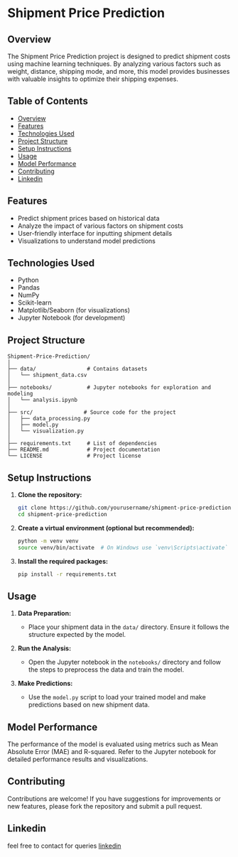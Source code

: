 # Shipment Price Prediction

## Overview

The Shipment Price Prediction project is designed to predict shipment costs using machine learning techniques. By analyzing various factors such as weight, distance, shipping mode, and more, this model provides businesses with valuable insights to optimize their shipping expenses.

## Table of Contents

- [Overview](#overview)
- [Features](#features)
- [Technologies Used](#technologies-used)
- [Project Structure](#project-structure)
- [Setup Instructions](#setup-instructions)
- [Usage](#usage)
- [Model Performance](#model-performance)
- [Contributing](#contributing)
- [Linkedin](#linkedin)

## Features

- Predict shipment prices based on historical data
- Analyze the impact of various factors on shipment costs
- User-friendly interface for inputting shipment details
- Visualizations to understand model predictions

## Technologies Used

- Python
- Pandas
- NumPy
- Scikit-learn
- Matplotlib/Seaborn (for visualizations)
- Jupyter Notebook (for development)

## Project Structure

```
Shipment-Price-Prediction/
│
├── data/                # Contains datasets
│   └── shipment_data.csv
│
├── notebooks/           # Jupyter notebooks for exploration and modeling
│   └── analysis.ipynb
│
├── src/                # Source code for the project
│   ├── data_processing.py
│   ├── model.py
│   └── visualization.py
│
├── requirements.txt     # List of dependencies
├── README.md            # Project documentation
└── LICENSE              # Project license
```

## Setup Instructions

1. **Clone the repository:**

   ```bash
   git clone https://github.com/yourusername/shipment-price-prediction.git
   cd shipment-price-prediction
   ```

2. **Create a virtual environment (optional but recommended):**

   ```bash
   python -m venv venv
   source venv/bin/activate  # On Windows use `venv\Scripts\activate`
   ```

3. **Install the required packages:**

   ```bash
   pip install -r requirements.txt
   ```

## Usage

1. **Data Preparation:**
   - Place your shipment data in the `data/` directory. Ensure it follows the structure expected by the model.

2. **Run the Analysis:**
   - Open the Jupyter notebook in the `notebooks/` directory and follow the steps to preprocess the data and train the model.

3. **Make Predictions:**
   - Use the `model.py` script to load your trained model and make predictions based on new shipment data.

## Model Performance

The performance of the model is evaluated using metrics such as Mean Absolute Error (MAE) and R-squared. Refer to the Jupyter notebook for detailed performance results and visualizations.

## Contributing

Contributions are welcome! If you have suggestions for improvements or new features, please fork the repository and submit a pull request.

## Linkedin
feel free to contact for queries [linkedin](https://www.linkedin.com/in/nitish-kr-dash/)
